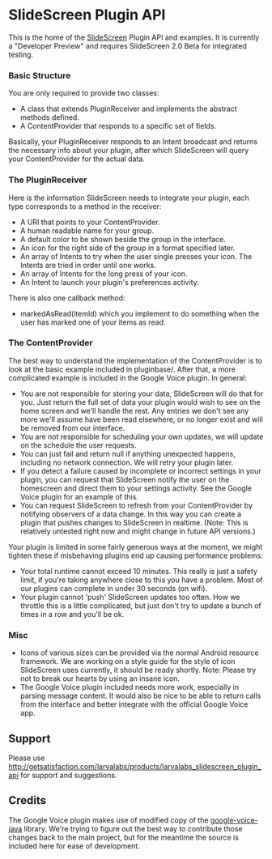 SlideScreen Plugin API
=============

This is the home of the [SlideScreen](http://slidescreenhome) Plugin API and examples. It is currently a "Developer Preview" 
and requires SlideScreen 2.0 Beta for integrated testing.

### Basic Structure

You are only required to provide two classes:

* A class that extends PluginReceiver and implements the abstract methods defined.
* A ContentProvider that responds to a specific set of fields.

Basically, your PluginReceiver responds to an Intent broadcast and returns the necessary info about your plugin, after which SlideScreen will query your ContentProvider for the actual data.

### The PluginReceiver

Here is the information SlideScreen needs to integrate your plugin, each type corresponds to a method in the receiver:

* A URI that points to your ContentProvider.
* A human readable name for your group.
* A default color to be shown beside the group in the interface.
* An icon for the right side of the group in a format specified later.
* An array of Intents to try when the user single presses your icon. The Intents are tried in order until one works.
* An array of Intents for the long press of your icon.
* An Intent to launch your plugin's preferences activity.

There is also one callback method:

* markedAsRead(itemId) which you implement to do something when the user has marked one of your items as read.

### The ContentProvider

The best way to understand the implementation of the ContentProvider is to look at the basic example included in pluginbase/. After that, a more complicated example is included in the Google Voice plugin. In general:

* You are not responsible for storing your data, SlideScreen will do that for you. Just return the full set of data your plugin would wish to see on the home screen and we'll handle the rest. Any entries we don't see any more we'll assume have been read elsewhere, or no longer exist and will be removed from our interface.
* You are not responsible for scheduling your own updates, we will update on the schedule the user requests.
* You can just fail and return null if anything unexpected happens, including no network connection. We will retry your plugin later.
* If you detect a failure caused by incomplete or incorrect settings in your plugin, you can request that SlideScreen notify the user on the homescreen and direct them to your settings activity. See the Google Voice plugin for an example of this.
* You can request SlideScreen to refresh from your ContentProvider by notifying observers of a data change. In this way you can create a plugin that pushes changes to SlideScreen in realtime. (Note: This is relatively untested right now and might change in future API versions.)

Your plugin is limited in some fairly generous ways at the moment, we might tighten these if misbehaving plugins end up causing performance problems:

* Your total runtime cannot exceed 10 minutes. This really is just a safety limit, if you're taking anywhere close to this you have a problem. Most of our plugins can complete in under 30 seconds (on wifi).
* Your plugin cannot 'push' SlideScreen updates too often. How we throttle this is a little complicated, but just don't try to update a bunch of times in a row and you'll be ok.

### Misc

* Icons of various sizes can be provided via the normal Android resource framework. We are working on a style guide for the style of icon SlideScreen uses currently, it should be ready shortly. Note: Please try not to break our hearts by using an insane icon.
* The Google Voice plugin included needs more work, especially in parsing message content. It would also be nice to be able to return calls from the interface and better integrate with the official Google Voice app.

Support
-------

Please use http://getsatisfaction.com/larvalabs/products/larvalabs_slidescreen_plugin_api for support and suggestions.

Credits
-------

The Google Voice plugin makes use of modified copy of the [google-voice-java](http://code.google.com/p/google-voice-java/) library. We're trying to figure out the best way to contribute those changes back to the main project, but for the meantime the source is included here for ease of development.
